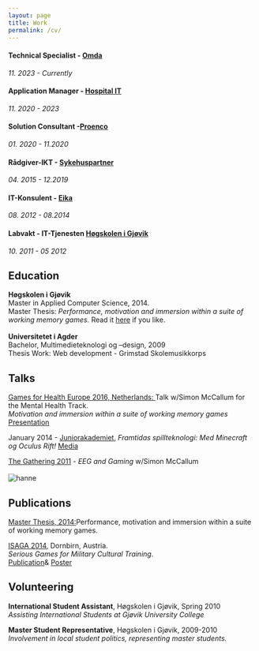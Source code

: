 ```yaml
---
layout: page
title: Work  
permalink: /cv/
---
```

#### Technical Specialist - [Omda](https://www.omda.com)
_11. 2023 - Currently_
#### Application Manager - [Hospital IT](https://www.hospitality.no)
_11. 2020 - 2023_
#### Solution Consultant -[Proenco](https://proenco.com)
_01. 2020 - 11.2020_
#### Rådgiver-IKT - [Sykehuspartner](http://www.sykehuspartner.no)
_04. 2015 - 12.2019_

#### IT-Konsulent - [Eika](https://eika.no/)
_08. 2012 - 08.2014_
 
#### Labvakt - IT-Tjenesten [Høgskolen i Gjøvik](https://hig.no/)  
_10. 2011 - 05 2012_

## Education
__Høgskolen i Gjøvik__<br>
Master in Applied Computer Science, 2014.<br>
Master Thesis: _Performance, motivation and immersion within a suite of working memory games._ Read it [here](https://ntnuopen.ntnu.no/ntnu-xmlui/handle/11250/2366381) if you like.
<br>
<br>
__Universitetet i Agder__<br>
Bachelor, Multimedieteknologi og –design, 2009 <br>
Thesis Work: Web development - Grimstad Skolemusikkorps

## Talks
[Games for Health Europe 2016, Netherlands: ](https://www.gamesforhealtheurope.org) Talk w/Simon McCallum for the Mental Health Track.<br>
_Motivation and immersion within a suite of working memory games_
[Presentation](https://docs.google.com/presentation/d/1FzpQMhRuycbK9Uaav3Jw4PalqTf17ik-8m37E9jirDFw/edit#slide=id.g4599de877_3_6)

January 2014 - [Juniorakademiet](http://juniorakademiet.no), _Framtidas spillteknologi: Med Minecraft og Oculus Rift!_ [Media](http://www.oa.no/Syntax_error_for_kids-5-35-31274.html)

[The Gathering 2011](http://www.gathering.org/tg11/en/) - _EEG and Gaming_ w/Simon McCallum
<br>
<br>
![hanne](../images/hanneTG.jpg)

## Publications
[Master Thesis, 2014:](https://ntnuopen.ntnu.no/ntnu-xmlui/handle/11250/2366381)Performance, motivation and immersion within a suite of working memory games.<br>

[ISAGA 2014](http://www.isaga2014.com/), Dornbirn, Austria.<br>
_Serious Games for Military Cultural Training_.<br>
[Publication](https://www.researchgate.net/publication/266430002_The_Shift_from_Teaching_to_Learning_Individual_Collective_and_Organizational_Learning_through_Gaming_Simulation)& [Poster](http://javifairground.github.io/doc/ResearchPosterA1_HanneFK.pdf)<br> 


## Volunteering

__International Student Assistant__, Høgskolen i Gjøvik, Spring 2010<br>
_Assisting International Students at Gjøvik University College_

__Master Student Representative__, Høgskolen i Gjøvik, 2009-2010<br>
_Involvement in local student politics, representing master students._
